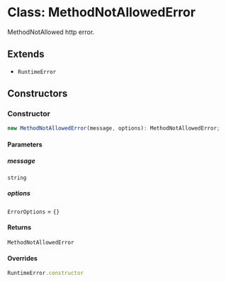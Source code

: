 # Class: MethodNotAllowedError

MethodNotAllowed http error.

## Extends

- `RuntimeError`

## Constructors

### Constructor

```ts
new MethodNotAllowedError(message, options): MethodNotAllowedError;
```

#### Parameters

##### message

`string`

##### options

`ErrorOptions` = `{}`

#### Returns

`MethodNotAllowedError`

#### Overrides

```ts
RuntimeError.constructor
```
